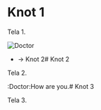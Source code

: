 # Knot 1

Tela 1.

![Doctor](images/doctor.png)

* -> Knot 2# Knot 2

Tela 2.

:Doctor:How are you.# Knot 3

Tela 3.